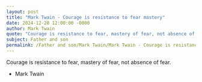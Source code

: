 ```yaml
---
layout: post
title: "Mark Twain - Courage is resistance to fear mastery"
date: 2024-12-28 12:00:00 -0000
author: Mark Twain
quote: "Courage is resistance to fear, mastery of fear, not absence of fear."
subject: Father and son
permalink: /Father and son/Mark Twain/Mark Twain - Courage is resistance to fear mastery
---
```


Courage is resistance to fear, mastery of fear, not absence of fear.

- Mark Twain
